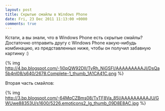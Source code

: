 ```yaml
---
layout: post
title: Скрытые смайлы в Windows Phone
date: Fri, 23 Dec 2011 11:13:00 +0000
comments: true
---
```


Кстати, а вы знали, что в Windows Phone есть скрытые смайлы? Достаточно отправить другу с Windows Phone какую-нибудь комбинацию, из представленных ниже, чтобы он получил забавную картинку :)

{% img http://4.bp.blogspot.com/-1i0pQW92DII/TvRh_NiGSFI/AAAAAAAAAJI/DsQa5b4nl08/s640/2678.Complete-1_thumb_1A1CA41C.png %}

Вторая часть смайлов:
<!--more--> 

{% img http://3.bp.blogspot.com/-64MqCZBms08/TvTF8Va_85I/AAAAAAAAAJU/GWUwe88353U/s1600/5226.emoticons2_lg_thumb_09D8E8AC.jpg %}
